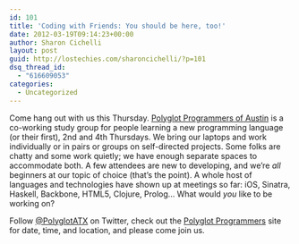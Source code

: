 ```yaml
---
id: 101
title: 'Coding with Friends: You should be here, too!'
date: 2012-03-19T09:14:23+00:00
author: Sharon Cichelli
layout: post
guid: http://lostechies.com/sharoncichelli/?p=101
dsq_thread_id:
  - "616609053"
categories:
  - Uncategorized
---
```

Come hang out with us this Thursday. [Polyglot Programmers of Austin](http://www.polyglotprogrammers.org/) is a co-working study group for people learning a new programming language (or their first), 2nd and 4th Thursdays. We bring our laptops and work individually or in pairs or groups on self-directed projects. Some folks are chatty and some work quietly; we have enough separate spaces to accommodate both. A few attendees are new to developing, and we&#8217;re _all_ beginners at our topic of choice (that&#8217;s the point). A whole host of languages and technologies have shown up at meetings so far: iOS, Sinatra, Haskell, Backbone, HTML5, Clojure, Prolog&#8230; What would _you_ like to be working on?

Follow [@PolyglotATX](https://twitter.com/#!/PolyglotATX) on Twitter, check out the [Polyglot Programmers](http://www.polyglotprogrammers.org/) site for date, time, and location, and please come join us.